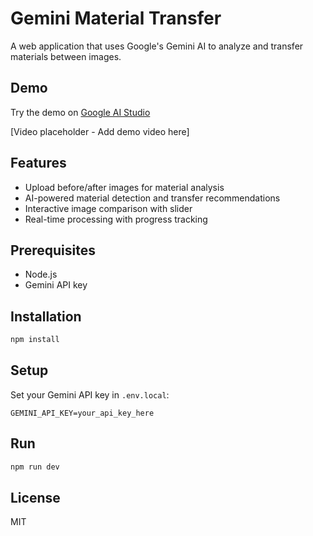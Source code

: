# Gemini Material Transfer

A web application that uses Google's Gemini AI to analyze and transfer materials between images.

## Demo

Try the demo on [Google AI Studio](https://ai.studio/apps/drive/1uCKcguQjBtrlv6jKMvbUadK6f0EvnAZR)

[Video placeholder - Add demo video here]

## Features

- Upload before/after images for material analysis
- AI-powered material detection and transfer recommendations
- Interactive image comparison with slider
- Real-time processing with progress tracking

## Prerequisites

- Node.js
- Gemini API key

## Installation

```bash
npm install
```

## Setup

Set your Gemini API key in `.env.local`:

```
GEMINI_API_KEY=your_api_key_here
```

## Run

```bash
npm run dev
```

## License

MIT